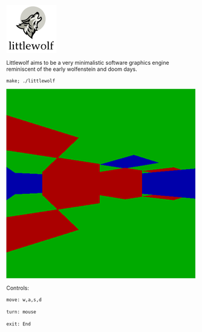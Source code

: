 ![screenshot](scrots/logo.PNG)

Littlewolf aims to be a very minimalistic software graphics
engine reminiscent of the early wolfenstein and doom days.

    make; ./littlewolf

![screenshot](scrots/2017-12-12-012113_500x500_scrot.png)

Controls:

    move: w,a,s,d

    turn: mouse

    exit: End

